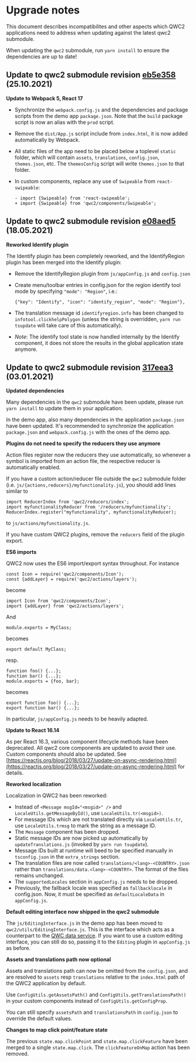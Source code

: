 Upgrade notes
=============

This document describes incompatibilites and other aspects which QWC2 applications need to address when updating against the latest qwc2 submodule.

When updating the `qwc2` submodule, run `yarn install` to ensure the dependencies are up to date!

Update to qwc2 submodule revision [eb5e358](https://github.com/qgis/qwc2/tree/eb5e358) (25.10.2021)
---------------------------------------------------------------------------------------------------

**Update to Webpack 5, React 17**

- Synchronize the `webpack.config.js` and the dependencies and package scripts from the demo app `package.json`. Note that the `build` package script is now an alias with the `prod` script.
- Remove the `dist/App.js` script include from `index.html`, it is now added automatically by Webpack.
- All static files of the app need to be placed below a toplevel `static` folder, which will contain `assets`, `translations`, `config.json`, `themes.json`, etc. The `themesConfig` script will write `themes.json` to that folder.
- In custom components, replace any use of `Swipeable` from `react-swipeable`:

      - import {Swipeable} from 'react-swipeable';
      + import {Swipeable} from 'qwc2/components/Swipeable';


Update to qwc2 submodule revision [e08aed5](https://github.com/qgis/qwc2/tree/e08aed5) (18.05.2021)
---------------------------------------------------------------------------------------------------

**Reworked Identify plugin**

The Identify plugin has been completely reworked, and the IdentifyRegion plugin has been merged into the Identify plugin:

- Remove the IdentifyRegion plugin from `js/appConfig.js` and `config.json`
- Create menu/toolbar entries in config.json for the region identify tool mode by specifying `"mode": "Region"`, i.e.:

      {"key": "Identify", "icon": "identify_region", "mode": "Region"},

- The translation message id `identifyregion.info` has been changed to `infotool.clickhelpPolygon` (unless the string is overridden, `yarn run tsupdate` will take care of this automatically).
- *Note*: The identify tool state is now handled internally by the Identify component, it does not store the results in the global application state anymore.


Update to qwc2 submodule revision [317eea3](https://github.com/qgis/qwc2/tree/317eea3) (03.01.2021)
---------------------------------------------------------------------------------------------------

**Updated dependencies**

Many dependencies in the `qwc2` submodule have been update, please run `yarn install` to update them in your application.

In the demo app, also many dependencies in the application `package.json` have been updated.
It's recommended to synchronize the application `package.json` and `webpack.config.js` with the ones of the demo app.


**Plugins do not need to specify the reducers they use anymore**

Action files register now the reducers they use automatically, so whenever a symbol is imported from an action file, the respective reducer is automatically enabled.

If you have a custom action/reducer file outside the `qwc2` submodule folder (i.e. `js/{actions,reducers}/myfunctionality.js`), you should add lines similar to

    import ReducerIndex from 'qwc2/reducers/index';
    import myfunctionalityReducer from '/reducers/myfunctionality';
    ReducerIndex.register("myfunctionality", myfunctionalityReducer);

to `js/actions/myfunctionality.js`.

If you have custom QWC2 plugins, remove the `reducers` field of the plugin export.

**ES6 imports**

QWC2 now uses the ES6 import/export syntax throughout. For instance

    const Icon = require('qwc2/components/Icon');
    const {addLayer} = require('qwc2/actions/layers');

become

    import Icon from 'qwc2/components/Icon';
    import {addLayer} from 'qwc2/actions/layers';

And

    module.exports = MyClass;

becomes

    export default MyClass;

resp.

    function foo() {...};
    function bar() {...};
    module.exports = {foo, bar};

becomes

    export function foo() {...};
    export function bar() {...};

In particular, `js/appConfig.js` needs to be heavily adapted.

**Update to React 16.14**

As per React 16.3, various component lifecycle methods have been deprecated.
All qwc2 core components are updated to avoid their use. Custom components should also be updated.
See [https://reactjs.org/blog/2018/03/27/update-on-async-rendering.html](https://reactjs.org/blog/2018/03/27/update-on-async-rendering.html) for details.

**Reworked localization**

Localization in QWC2 has been reworked:
- Instead of `<Message msgId="<msgid>" />` and `LocaleUtils.getMessageById()`, use `LocaleUtils.tr(<msgid>)`.
- For message IDs which are not translated directly via `LocaleUtils.tr`, use `LocaleUtils.trmsg` to mark the string as a message ID.
- The `Message` component has been dropped.
- Static message IDs are now picked up automatically by `updateTranslations.js` (invoked by `yarn run tsupdate`).
- Message IDs built at runtime will beed to be specified manually in `tsconfig.json` in the `extra_strings` section.
- The translation files are now called `translations/<lang>-<COUNTRY>.json` rather than `translations/data.<lang>-<COUNTRY>`. The format of the files remains unchanged.
- The `supportedLocales` section in `appConfig.js` needs to be dropped.
- Previously, the fallback locale was specified as `fallbacklocale` in config.json. Now, it must be specified as `defaultLocaleData` in `appConfig.js`.

**Default editing interface now shipped in the qwc2 submodule**

The `js/EditingInterface.js` in the demo app has been moved to `qwc2/utils/EditingInterface.js`.
This is the interface which acts as a counterpart to the [QWC data service](https://github.com/qwc-services/qwc-data-service).
If you want to use a custom editing interface, you can still do so, passing it to the `Editing` plugin in `appConfig.js` as before.

**Assets and translations path now optional**

Assets and translations path can now be omitted from the `config.json`, and are resolved to `assets` resp `translations` relative to the `index.html` path of the QWC2 application by default.

Use `ConfigUtils.getAssetsPath()` and `ConfigUtils.getTranslationsPath()` in your custom components instead of `ConfigUtils.getConfigProp`.

You can still specify `assetsPath` and `translationsPath` in `config.json` to override the default values.

**Changes to map click point/feature state**

The previous `state.map.clickPoint` and `state.map.clickFeature` have been merged to a single `state.map.click`. The `clickFeatureOnMap` action has been removed.
